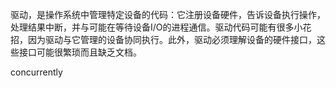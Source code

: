 驱动，是操作系统中管理特定设备的代码：它注册设备硬件，告诉设备执行操作，处理结果中断，并与可能在等待设备I/O的进程通信。驱动代码可能有很多小花招，因为驱动与它管理的设备协同执行。此外，驱动必须理解设备的硬件接口，这些接口可能很繁琐而且缺乏文档。

concurrently
